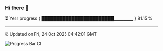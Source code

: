 ### Hi there 👋

⏳ Year progress { ████████████████████████▁▁▁▁▁▁ } 81.15 %

---

⏰ Updated on Fri, 24 Oct 2025 04:42:01 GMT

![Progress Bar CI](https://github.com/IshwaranRudhara/GIT-ACTION/workflows/Progress%20Bar%20CI/badge.svg)
